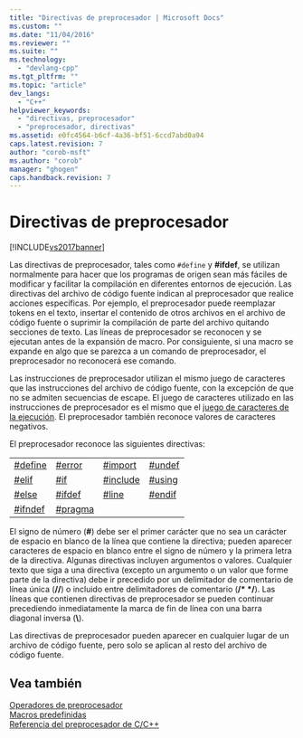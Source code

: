 ```yaml
---
title: "Directivas de preprocesador | Microsoft Docs"
ms.custom: ""
ms.date: "11/04/2016"
ms.reviewer: ""
ms.suite: ""
ms.technology: 
  - "devlang-cpp"
ms.tgt_pltfrm: ""
ms.topic: "article"
dev_langs: 
  - "C++"
helpviewer_keywords: 
  - "directivas, preprocesador"
  - "preprocesador, directivas"
ms.assetid: e0fc4564-b6cf-4a36-bf51-6ccd7abd0a94
caps.latest.revision: 7
author: "corob-msft"
ms.author: "corob"
manager: "ghogen"
caps.handback.revision: 7
---
```

# Directivas de preprocesador
[!INCLUDE[vs2017banner](../assembler/inline/includes/vs2017banner.md)]

Las directivas de preprocesador, tales como `#define` y **\#ifdef**, se utilizan normalmente para hacer que los programas de origen sean más fáciles de modificar y facilitar la compilación en diferentes entornos de ejecución.  Las directivas del archivo de código fuente indican al preprocesador que realice acciones específicas.  Por ejemplo, el preprocesador puede reemplazar tokens en el texto, insertar el contenido de otros archivos en el archivo de código fuente o suprimir la compilación de parte del archivo quitando secciones de texto.  Las líneas de preprocesador se reconocen y se ejecutan antes de la expansión de macro.  Por consiguiente, si una macro se expande en algo que se parezca a un comando de preprocesador, el preprocesador no reconocerá ese comando.  
  
 Las instrucciones de preprocesador utilizan el mismo juego de caracteres que las instrucciones del archivo de código fuente, con la excepción de que no se admiten secuencias de escape.  El juego de caracteres utilizado en las instrucciones de preprocesador es el mismo que el [juego de caracteres de la ejecución](http://msdn.microsoft.com/es-es/a7901c61-524d-47c6-beb6-d9dacc2e72ed).  El preprocesador también reconoce valores de caracteres negativos.  
  
 El preprocesador reconoce las siguientes directivas:  
  
|||||  
|-|-|-|-|  
|[\#define](../preprocessor/hash-define-directive-c-cpp.md)|[\#error](../preprocessor/hash-error-directive-c-cpp.md)|[\#import](../preprocessor/hash-import-directive-cpp.md)|[\#undef](../preprocessor/hash-undef-directive-c-cpp.md)|  
|[\#elif](../preprocessor/hash-if-hash-elif-hash-else-and-hash-endif-directives-c-cpp.md)|[\#if](../preprocessor/hash-if-hash-elif-hash-else-and-hash-endif-directives-c-cpp.md)|[\#include](../preprocessor/hash-include-directive-c-cpp.md)|[\#using](../preprocessor/hash-using-directive-cpp.md)|  
|[\#else](../preprocessor/hash-if-hash-elif-hash-else-and-hash-endif-directives-c-cpp.md)|[\#ifdef](../preprocessor/hash-ifdef-and-hash-ifndef-directives-c-cpp.md)|[\#line](../preprocessor/hash-line-directive-c-cpp.md)|[\#endif](../preprocessor/hash-if-hash-elif-hash-else-and-hash-endif-directives-c-cpp.md)|  
|[\#ifndef](../preprocessor/hash-ifdef-and-hash-ifndef-directives-c-cpp.md)|[\#pragma](../preprocessor/pragma-directives-and-the-pragma-keyword.md)|||  
  
 El signo de número \(**\#**\) debe ser el primer carácter que no sea un carácter de espacio en blanco de la línea que contiene la directiva; pueden aparecer caracteres de espacio en blanco entre el signo de número y la primera letra de la directiva.  Algunas directivas incluyen argumentos o valores.  Cualquier texto que siga a una directiva \(excepto un argumento o un valor que forme parte de la directiva\) debe ir precedido por un delimitador de comentario de línea única \(**\/\/**\) o incluido entre delimitadores de comentario \(**\/\* \*\/**\).  Las líneas que contienen directivas de preprocesador se pueden continuar precediendo inmediatamente la marca de fin de línea con una barra diagonal inversa \(**\\**\).  
  
 Las directivas de preprocesador pueden aparecer en cualquier lugar de un archivo de código fuente, pero solo se aplican al resto del archivo de código fuente.  
  
## Vea también  
 [Operadores de preprocesador](../preprocessor/preprocessor-operators.md)   
 [Macros predefinidas](../preprocessor/predefined-macros.md)   
 [Referencia del preprocesador de C\/C\+\+](../preprocessor/c-cpp-preprocessor-reference.md)